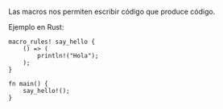 Las macros nos permiten escribir código que produce código\.

Ejemplo en Rust:
```
macro_rules! say_hello {
    () => (
        println!("Hola");
    );
}

fn main() {
    say_hello!();
}
```